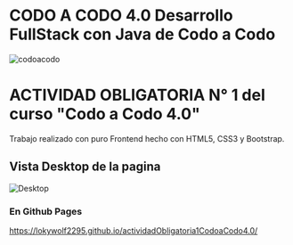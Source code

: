 # CODO A CODO 4.0 Desarrollo FullStack con Java de Codo a Codo

![codoacodo](https://user-images.githubusercontent.com/83146564/137408912-013f0d0c-37d1-4dc2-a1b5-77356c1003f3.png)


# ACTIVIDAD OBLIGATORIA N° 1 del curso "Codo a Codo 4.0"
Trabajo realizado con puro Frontend hecho con HTML5, CSS3 y Bootstrap.

## Vista Desktop de la pagina
![Desktop](https://i.postimg.cc/6qQpnLvV/Desktop.jpg)

### En Github Pages
https://lokywolf2295.github.io/actividadObligatoria1CodoaCodo4.0/
